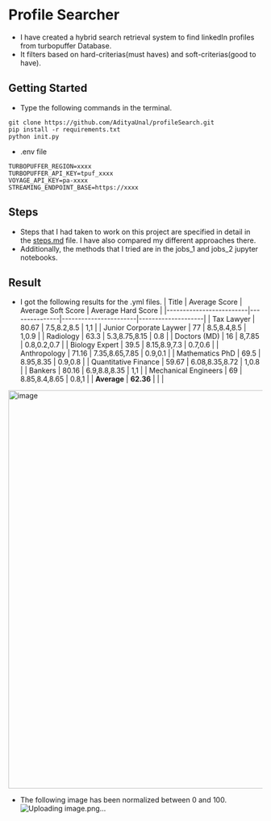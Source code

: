 # Profile Searcher

- I have created a hybrid search retrieval system to find linkedIn profiles from turbopuffer Database.
- It filters based on hard-criterias(must haves) and soft-criterias(good to have).

## Getting Started
- Type the following commands in the terminal.
```
git clone https://github.com/AdityaUnal/profileSearch.git
pip install -r requirements.txt
python init.py
```
- .env file
```
TURBOPUFFER_REGION=xxxx
TURBOPUFFER_API_KEY=tpuf_xxxx
VOYAGE_API_KEY=pa-xxxx
STREAMING_ENDPOINT_BASE=https://xxxx
```
## Steps 
- Steps that I had taken to work on this project are specified in detail in the [steps.md](https://github.com/AdityaUnal/profileSearch/blob/main/steps.md) file. I have also compared my different approaches there.
- Additionally, the methods that I tried are in the jobs_1 and jobs_2 jupyter notebooks.
## Result
- I got the following results for the .yml files.
    | Title                   | Average Score | Average Soft Score    | Average Hard Score |
    |-------------------------|---------------|-----------------------|--------------------|
    | Tax Lawyer              | 80.67         | 7.5,8.2,8.5           | 1,1                |
    | Junior Corporate Laywer | 77            | 8.5,8.4,8.5           | 1,0.9              |
    | Radiology               | 63.3          | 5.3,8.75,8.15         | 0.8                |
    | Doctors (MD)            | 16            | 8,7.85                | 0.8,0.2,0.7        |
    | Biology Expert          | 39.5          | 8.15,8.9,7.3          | 0.7,0.6            | 
    | Anthropology            | 71.16         | 7.35,8.65,7.85        | 0.9,0.1            |
    | Mathematics PhD         | 69.5          | 8.95,8.35             | 0.9,0.8            |
    | Quantitative Finance    | 59.67         | 6.08,8.35,8.72        | 1,0.8              |
    | Bankers                 | 80.16         | 6.9,8.8,8.35          | 1,1                |
    | Mechanical Engineers    | 69            | 8.85,8.4,8.65         | 0.8,1              |
    | **Average**             | **62.36**     |                       |                    |
<img width="1589" height="790" alt="image" src="https://github.com/user-attachments/assets/3b9862bd-fa27-4463-8e42-8030636e5a74" />


- The following image has been normalized between 0 and 100.
  ![Uploading image.png…]()



